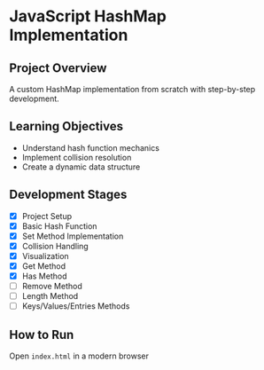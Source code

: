 # JavaScript HashMap Implementation

## Project Overview
A custom HashMap implementation from scratch with step-by-step development.

## Learning Objectives
- Understand hash function mechanics
- Implement collision resolution
- Create a dynamic data structure

## Development Stages
- [x] Project Setup
- [x] Basic Hash Function
- [x] Set Method Implementation
- [x] Collision Handling
- [x] Visualization
- [x] Get Method
- [x] Has Method
- [ ] Remove Method
- [ ] Length Method
- [ ] Keys/Values/Entries Methods

## How to Run
Open `index.html` in a modern browser